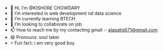 - 👋 Hi, I’m @KISHORE CHOWDARY
- 👀 I’m interested in  web development nd data science
- 🌱 I’m currently learning BTECH
- 💞️ I’m looking to collaborate on job
- 📫 How to reach me by my contacting gmail :- alapatis671@gmail.com
- 😄 Pronouns:  soul taker
- ⚡ Fun fact: i am  very good boy

<!---
chowdary1058/chowdary1058 is a ✨ special ✨ repository because its `README.md` (this file) appears on your GitHub profile.
You can click the Preview link to take a look at your changes.
--->
